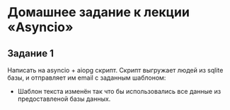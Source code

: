 # Домашнее задание к лекции «Asyncio»

## Задание 1
Написать на asyncio + aiopg скрипт. Скрипт выгружает людей из sqlite базы, и отправляет им email с заданным шаблоном:

* Шаблон текста изменён так что бы использовались все данные из предоставленой базы данных.
 
